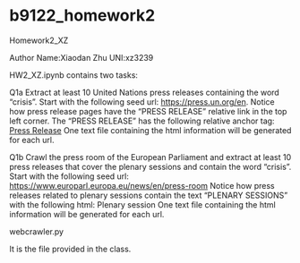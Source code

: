 # b9122_homework2
 Homework2_XZ

Author Name:Xiaodan Zhu
UNI:xz3239


HW2_XZ.ipynb contains two tasks:

Q1a 
Extract at least 10 United Nations press releases containing the word “crisis”. Start with the following seed url: https://press.un.org/en. Notice how press release pages have the “PRESS RELEASE” relative link in the top left corner. The “PRESS RELEASE” has the following relative anchor tag:
<a href="/en/press-release" hreflang="en">Press Release</a>
One text file containing the html information will be generated for each url.


Q1b
Crawl the press room of the European Parliament and extract at least 10 press releases that cover the plenary sessions and contain the word “crisis”. Start with the following seed url:
https://www.europarl.europa.eu/news/en/press-room
Notice how press releases related to plenary sessions contain the text “PLENARY SESSIONS” with the following html: <span class="ep_name">Plenary session</span>
One text file containing the html information will be generated for each url.



webcrawler.py

It is the file provided in the class.